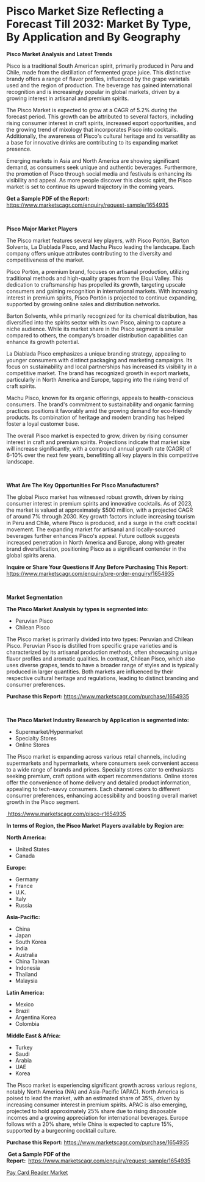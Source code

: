 <p><h1>Pisco Market Size Reflecting a Forecast Till 2032: Market By Type, By Application and By Geography</h1></p><p><strong>Pisco Market Analysis and Latest Trends</strong></p>
<p><p>Pisco is a traditional South American spirit, primarily produced in Peru and Chile, made from the distillation of fermented grape juice. This distinctive brandy offers a range of flavor profiles, influenced by the grape varietals used and the region of production. The beverage has gained international recognition and is increasingly popular in global markets, driven by a growing interest in artisanal and premium spirits.</p><p>The Pisco Market is expected to grow at a CAGR of 5.2% during the forecast period. This growth can be attributed to several factors, including rising consumer interest in craft spirits, increased export opportunities, and the growing trend of mixology that incorporates Pisco into cocktails. Additionally, the awareness of Pisco's cultural heritage and its versatility as a base for innovative drinks are contributing to its expanding market presence.</p><p>Emerging markets in Asia and North America are showing significant demand, as consumers seek unique and authentic beverages. Furthermore, the promotion of Pisco through social media and festivals is enhancing its visibility and appeal. As more people discover this classic spirit, the Pisco market is set to continue its upward trajectory in the coming years.</p></p>
<p><strong>Get a Sample PDF of the Report:&nbsp;</strong> <a href="https://www.marketscagr.com/enquiry/request-sample/1654935?utm_campaign=3199&utm_medium=2&utm_source=Github&utm_content=ia&utm_term=06032025&utm_id=pisco">https://www.marketscagr.com/enquiry/request-sample/1654935</a></p>
<p>&nbsp;</p>
<p><strong>Pisco Major Market Players</strong></p>
<p><p>The Pisco market features several key players, with Pisco Portón, Barton Solvents, La Diablada Pisco, and Machu Pisco leading the landscape. Each company offers unique attributes contributing to the diversity and competitiveness of the market.</p><p>Pisco Portón, a premium brand, focuses on artisanal production, utilizing traditional methods and high-quality grapes from the Elqui Valley. This dedication to craftsmanship has propelled its growth, targeting upscale consumers and gaining recognition in international markets. With increasing interest in premium spirits, Pisco Portón is projected to continue expanding, supported by growing online sales and distribution networks.</p><p>Barton Solvents, while primarily recognized for its chemical distribution, has diversified into the spirits sector with its own Pisco, aiming to capture a niche audience. While its market share in the Pisco segment is smaller compared to others, the company’s broader distribution capabilities can enhance its growth potential.</p><p>La Diablada Pisco emphasizes a unique branding strategy, appealing to younger consumers with distinct packaging and marketing campaigns. Its focus on sustainability and local partnerships has increased its visibility in a competitive market. The brand has recognized growth in export markets, particularly in North America and Europe, tapping into the rising trend of craft spirits.</p><p>Machu Pisco, known for its organic offerings, appeals to health-conscious consumers. The brand's commitment to sustainability and organic farming practices positions it favorably amid the growing demand for eco-friendly products. Its combination of heritage and modern branding has helped foster a loyal customer base.</p><p>The overall Pisco market is expected to grow, driven by rising consumer interest in craft and premium spirits. Projections indicate that market size will increase significantly, with a compound annual growth rate (CAGR) of 6-10% over the next few years, benefitting all key players in this competitive landscape.</p></p>
<p>&nbsp;</p>
<p><strong>What Are The Key Opportunities For Pisco Manufacturers?</strong></p>
<p><p>The global Pisco market has witnessed robust growth, driven by rising consumer interest in premium spirits and innovative cocktails. As of 2023, the market is valued at approximately $500 million, with a projected CAGR of around 7% through 2030. Key growth factors include increasing tourism in Peru and Chile, where Pisco is produced, and a surge in the craft cocktail movement. The expanding market for artisanal and locally-sourced beverages further enhances Pisco's appeal. Future outlook suggests increased penetration in North America and Europe, along with greater brand diversification, positioning Pisco as a significant contender in the global spirits arena.</p></p>
<p><strong>Inquire or Share Your Questions If Any Before Purchasing This Report:</strong> <a href="https://www.marketscagr.com/enquiry/pre-order-enquiry/1654935?utm_campaign=3199&utm_medium=2&utm_source=Github&utm_content=ia&utm_term=06032025&utm_id=pisco">https://www.marketscagr.com/enquiry/pre-order-enquiry/1654935</a></p>
<p>&nbsp;</p>
<p><strong>Market Segmentation</strong></p>
<p><strong>The Pisco Market Analysis by types is segmented into:</strong></p>
<p><ul><li>Peruvian Pisco</li><li>Chilean Pisco</li></ul></p>
<p><p>The Pisco market is primarily divided into two types: Peruvian and Chilean Pisco. Peruvian Pisco is distilled from specific grape varieties and is characterized by its artisanal production methods, often showcasing unique flavor profiles and aromatic qualities. In contrast, Chilean Pisco, which also uses diverse grapes, tends to have a broader range of styles and is typically produced in larger quantities. Both markets are influenced by their respective cultural heritage and regulations, leading to distinct branding and consumer preferences.</p></p>
<p><strong>Purchase this Report:&nbsp;</strong><a href="https://www.marketscagr.com/purchase/1654935?utm_campaign=3199&utm_medium=2&utm_source=Github&utm_content=ia&utm_term=06032025&utm_id=pisco">https://www.marketscagr.com/purchase/1654935</a></p>
<p>&nbsp;</p>
<p><strong>The Pisco Market Industry Research by Application is segmented into:</strong></p>
<p><ul><li>Supermarket/Hypermarket</li><li>Specialty Stores</li><li>Online Stores</li></ul></p>
<p><p>The Pisco market is expanding across various retail channels, including supermarkets and hypermarkets, where consumers seek convenient access to a wide range of brands and prices. Specialty stores cater to enthusiasts seeking premium, craft options with expert recommendations. Online stores offer the convenience of home delivery and detailed product information, appealing to tech-savvy consumers. Each channel caters to different consumer preferences, enhancing accessibility and boosting overall market growth in the Pisco segment.</p></p>
<p><a href="https://www.marketscagr.com/pisco-r1654935?utm_campaign=3199&utm_medium=2&utm_source=Github&utm_content=ia&utm_term=06032025&utm_id=pisco">&nbsp;https://www.marketscagr.com/pisco-r1654935</a></p>
<p><strong>In terms of Region, the Pisco Market Players available by Region are:</strong></p>
<p>
    <p> <strong> North America: </strong>
        <ul>
            <li>United States</li>
            <li>Canada</li>
        </ul>
        </p> 
    <p> <strong> Europe: </strong>
        <ul>
            <li>Germany</li>
            <li>France</li>
            <li>U.K.</li>
            <li>Italy</li>
            <li>Russia</li>
        </ul>
        </p> 
    <p> <strong> Asia-Pacific: </strong>
        <ul>
            <li>China</li>
            <li>Japan</li>
            <li>South Korea</li>
            <li>India</li>
            <li>Australia</li>
            <li>China Taiwan</li>
            <li>Indonesia</li>
            <li>Thailand</li>
            <li>Malaysia</li>
        </ul>
        </p> 
    <p> <strong> Latin America: </strong>
        <ul>
            <li>Mexico</li>
            <li>Brazil</li>
            <li>Argentina Korea</li>
            <li>Colombia</li>
        </ul>
        </p> 
    <p> <strong> Middle East & Africa: </strong>
        <ul>
            <li>Turkey</li>
            <li>Saudi</li>
            <li>Arabia</li>
            <li>UAE</li>
            <li>Korea</li>
        </ul>
    </p>
    </p>
<p><p>The Pisco market is experiencing significant growth across various regions, notably North America (NA) and Asia-Pacific (APAC). North America is poised to lead the market, with an estimated share of 35%, driven by increasing consumer interest in premium spirits. APAC is also emerging, projected to hold approximately 25% share due to rising disposable incomes and a growing appreciation for international beverages. Europe follows with a 20% share, while China is expected to capture 15%, supported by a burgeoning cocktail culture.</p></p>
<p><strong>Purchase this Report: </strong><a href="https://www.marketscagr.com/purchase/1654935?utm_campaign=3199&utm_medium=2&utm_source=Github&utm_content=ia&utm_term=06032025&utm_id=pisco">https://www.marketscagr.com/purchase/1654935</a></p>
<p>&nbsp;<strong>Get a Sample PDF of the Report:&nbsp;&nbsp;</strong><a href="https://www.marketscagr.com/enquiry/request-sample/1654935?utm_campaign=3199&utm_medium=2&utm_source=Github&utm_content=ia&utm_term=06032025&utm_id=pisco">https://www.marketscagr.com/enquiry/request-sample/1654935</a></p>
<p><strong></strong></p>
<p><p><a href="https://github.com/voigttyagi/Market-Research-Report-List-1/blob/main/pay-card-reader-market.md?utm_campaign=3199&utm_medium=2&utm_source=Github&utm_content=ia&utm_term=06032025&utm_id=pisco">Pay Card Reader Market</a></p></p>
